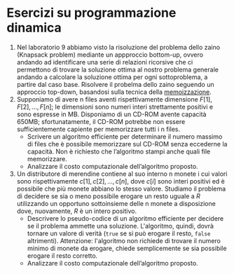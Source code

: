 # Esercizi su programmazione dinamica

1. Nel laboratorio 9 abbiamo visto la risoluzione del problema dello zaino (Knapsack problem) mediante un appproccio bottom-up, ovvero andando ad identificare una serie di relazioni ricorsive che ci permettono di trovare la soluzione ottima al nostro problema generale andando a calcolare la soluzione ottima per ogni sottoproblema, a partire dal caso base. 
Risolvere il probelma dello zaino seguendo un approccio top-down, basandosi sulla tecnica della [memoizzazione](https://it.wikipedia.org/wiki/Memoizzazione#:~:text=La%20memoizzazione%20%C3%A8%20una%20tecnica,riutilizzo%20successivo%20senza%20doverli%20ricalcolare).
2. Supponiamo di avere n files aventi rispettivamente dimensione $F[1], F[2], . . . , F[n]$; le dimensioni sono numeri interi strettamente positivi e sono espresse in $\mathrm{MB}$. Disponiamo di un CD-ROM avente capacità $650\mathrm{MB}$; sfortunatamente, il CD-ROM potrebbe non essere sufficientemente capiente per memorizzare tutti i n files.
     * Scrivere un algoritmo efficiente per determinare il numero massimo di files che è possibile memorizzare sul CD-ROM senza eccederne la capacità. Non è richiesto che l’algoritmo stampi anche quali file memorizzare.
    * Analizzare il costo computazionale dell’algoritmo proposto.
3. Un distributore di merendine contiene al suo interno n monete i cui valori sono rispettivamente $c[1], c[2], . . . , c[n]$, dove $c[i]$ sono interi positivi ed è possibile che più monete abbiano lo stesso valore. Studiamo il problema di decidere se sia o meno possibile erogare un resto uguale a $R$ utilizzando un opportuno sottoinsieme delle n monete a disposizione dove, nuovamente, $R$ è un intero positivo. 
   * Descrivere lo pseudo-codice di un algoritmo efficiente per decidere se il problema ammette una soluzione. L'algoritmo, quindi, dovrà tornare un valore di verità (`true` se si può erogare il resto, `false` altrimenti). Attenzione: l'algoritmo non richiede di trovare il numero minimo di monete da erogare, chiede semplicemente se sia possibile erogare il resto corretto.
   *  Analizzare il costo computazionale dell’algoritmo proposto.